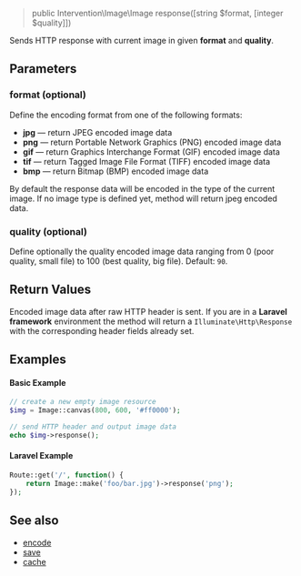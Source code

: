 > public Intervention\Image\Image response([string $format, [integer $quality]])

Sends HTTP response with current image in given **format** and **quality**.

## Parameters

### format (optional)
Define the encoding format from one of the following formats:

- **jpg** — return JPEG encoded image data
- **png** — return Portable Network Graphics (PNG) encoded image data
- **gif** — return Graphics Interchange Format (GIF) encoded image data
- **tif** — return Tagged Image File Format (TIFF) encoded image data
- **bmp** — return Bitmap (BMP) encoded image data

By default the response data will be encoded in the type of the current image. If no image type is defined yet, method will return jpeg encoded data.

### quality (optional)
Define optionally the quality encoded image data ranging from 0 (poor quality, small file) to 100 (best quality, big file). Default: `90`.


## Return Values
Encoded image data after raw HTTP header is sent. If you are in a **Laravel framework** environment the method will return a `Illuminate\Http\Response` with the corresponding header fields already set.

## Examples

#### Basic Example

```php
// create a new empty image resource
$img = Image::canvas(800, 600, '#ff0000');

// send HTTP header and output image data
echo $img->response();
```

#### Laravel Example

```php
Route::get('/', function() {
    return Image::make('foo/bar.jpg')->response('png');
});
```

## See also

- [encode](/api/encode)
- [save](/api/save)
- [cache](/api/cache)
